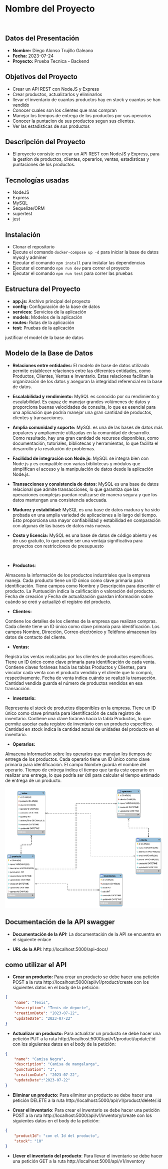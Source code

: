 # Nombre del Proyecto

<br>

## Datos del Presentación

- **Nombre:** Diego Alonso Trujillo Galeano
- **Fecha:** 2023-07-24
- **Proyecto:** Prueba Tecnica - Backend

## Objetivos del Proyecto

- Crear un API REST con NodeJS y Express
- Crear productos, actualizarlos y eliminarlos
- llevar el inventario de cuantos productos hay en stock y cuantos se han vendido
- Conocer cuales son los clientes que mas compran
- Manejar los tiempos de entrega de los productos por sus operarios
- Conocer la puntacion de sus productos segun sus clientes.
- Ver las estadisticas de sus productos

## Descripción del Proyecto

- El proyecto consiste en crear un API REST con NodeJS y Express, para la gestion de productos, clientes, operarios, ventas, estadisticas y puntaciones de los productos.

## Tecnologías usadas

- NodeJS
- Express
- MySQL
- Sequelize/ORM
- supertest
- jest

## Instalación

- Clonar el repositorio
- Ejecute el comando  ` docker-compose up -d ` para iniciar la base de datos mysql y adminer
- Ejecutar el comando `npm install` para instalar las dependencias
- Ejecutar el comando `npm run dev` para correr el proyecto
- Ejecutar el comando `npm run test` para correr las pruebas

## Estructura del Proyecto

- **app.js:** Archivo principal del proyecto
- **config:** Configuración de la base de datos
- **services:** Servicios de la aplicación
- **models:** Modelos de la aplicación
- **routes:** Rutas de la aplicación
- **test:** Pruebas de la aplicación

justificar el model de la base de datos

## Modelo de la Base de Datos

- **Relaciones entre entidades:** El modelo de base de datos utilizado permite establecer relaciones entre las diferentes entidades, como Productos, Clientes, Ventas e Inventario. Estas relaciones facilitan la organización de los datos y aseguran la integridad referencial en la base de datos.

- **Escalabilidad y rendimiento:** MySQL es conocido por su rendimiento y escalabilidad. Es capaz de manejar grandes volúmenes de datos y proporciona buenas velocidades de consulta, lo que es esencial para una aplicación que podría manejar una gran cantidad de productos, clientes y transacciones.

- **Amplia comunidad y soporte:** MySQL es una de las bases de datos más populares y ampliamente utilizadas en la comunidad de desarrollo. Como resultado, hay una gran cantidad de recursos disponibles, como documentación, tutoriales, bibliotecas y herramientas, lo que facilita el desarrollo y la resolución de problemas.

- **Facilidad de integración con Node.js:** MySQL se integra bien con Node.js y es compatible con varias bibliotecas y módulos que simplifican el acceso y la manipulación de datos desde la aplicación Node.js.

- **Transacciones y consistencia de datos:** MySQL es una base de datos relacional que admite transacciones, lo que garantiza que las operaciones complejas puedan realizarse de manera segura y que los datos mantengan una consistencia adecuada.

- **Madurez y estabilidad:** MySQL es una base de datos madura y ha sido probada en una amplia variedad de aplicaciones a lo largo del tiempo. Esto proporciona una mayor confiabilidad y estabilidad en comparación con algunas de las bases de datos más nuevas.

- **Costo y licencia:** MySQL es una base de datos de código abierto y es de uso gratuito, lo que puede ser una ventaja significativa para proyectos con restricciones de presupuesto

<br>

- **Productos**:

Almacena la información de los productos industriales que la empresa maneja.
Cada producto tiene un ID único como clave primaria para identificación.
Tiene campos como Nombre y Descripción para describir el producto.
La Puntuación indica la calificación o valoración del producto.
Fecha de creación y Fecha de actualización guardan información sobre cuándo se creó y actualizó el registro del producto.

- **Clientes:**

Contiene los detalles de los clientes de la empresa que realizan compras.
Cada cliente tiene un ID único como clave primaria para identificación.
Los campos Nombre, Dirección, Correo electrónico y Teléfono almacenan los datos de contacto del cliente.

- **Ventas:**

Registra las ventas realizadas por los clientes de productos específicos.
Tiene un ID único como clave primaria para identificación de cada venta.
Contiene claves foráneas hacia las tablas Productos y Clientes, para vincular cada venta con el producto vendido y el cliente que lo compró, respectivamente.
Fecha de venta indica cuándo se realizó la transacción.
Cantidad vendida guarda el número de productos vendidos en esa transacción.

- **Inventario:**

Representa el stock de productos disponibles en la empresa.
Tiene un ID único como clave primaria para identificación de cada registro de inventario.
Contiene una clave foránea hacia la tabla Productos, lo que permite asociar cada registro de inventario con un producto específico.
Cantidad en stock indica la cantidad actual de unidades del producto en el inventario.

- **Operarios:**

Almacena información sobre los operarios que manejan los tiempos de entrega de los productos.
Cada operario tiene un ID único como clave primaria para identificación.
El campo Nombre guarda el nombre del operario.
Tiempo de entrega indica el tiempo que tarda este operario en realizar una entrega, lo que podría ser útil para calcular el tiempo estimado de entrega de un producto.

![Alt text](<assets/Diagrama EER/DB-XYZ-EER.png>)


## Documentación de la API swagger 

- **Documentación de la API:** La documentación de la API se encuentra en el siguiente enlace


- **URL de la API**: http://localhost:5000/api-docs/


## como utilizar el API

- **Crear un producto:** Para crear un producto se debe hacer una petición POST a la ruta http://localhost:5000/api/v1/product/create con los siguientes datos en el body de la petición:

```json
{
    "name": "Tenis",
    "description": "Tenis de deporte",
    "creationDate": "2023-07-22",
    "updateDate": "2023-07-22"
}
```

- **Actualizar un producto:** Para actualizar un producto se debe hacer una petición PUT a la ruta http://localhost:5000/api/v1/product/update/:id con los siguientes datos en el body de la petición:

```json
{
    "name": "Camisa Negra",
    "description": "Camisa de mangalarga",
    "punctuation": "3",
    "creationDate": "2023-07-22",
    "updateDate":"2023-07-22"
}
```

- **Eliminar un producto:** Para eliminar un producto se debe hacer una petición DELETE a la ruta http://localhost:5000/api/v1/product/delete/:id


- **Crear el Inventario**: Para crear el inventario se debe hacer una petición POST a la ruta http://localhost:5000/api/v1/inventory/create con los siguientes datos en el body de la petición:

```json
{
    "productId": "con el Id del producto",
    "stock": "10"
}
```

- **Llever el inventario del producto**: Para llevar el inventario se debe hacer una petición GET a la ruta http://localhost:5000/api/v1/inventory





